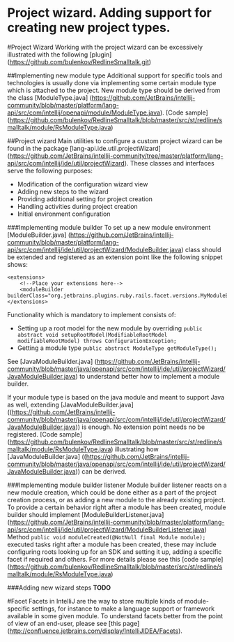 Project wizard. Adding support for creating new project types.
===============

#Project Wizard
Working with the project wizard can be excessively illustrated with the following
[plugin] (https://github.com/bulenkov/RedlineSmalltalk.git)

##Implementing new module type
Additional support for specific tools and technologies is usually done via implementing some certain module type which is attached to the project.
New module type should be derived from the class
[ModuleType.java] (https://github.com/JetBrains/intellij-community/blob/master/platform/lang-api/src/com/intellij/openapi/module/ModuleType.java).
[Code sample] (https://github.com/bulenkov/RedlineSmalltalk/blob/master/src/st/redline/smalltalk/module/RsModuleType.java)

##Project wizard
Main utilities to configure a custom project wizard can be found in the package
[lang-api.ide.util.projectWizard] (https://github.com/JetBrains/intellij-community/tree/master/platform/lang-api/src/com/intellij/ide/util/projectWizard).
These classes and interfaces serve the following purposes:

* Modification of the configuration wizard view
* Adding new steps to the wizard
* Providing additional setting for project creation
* Handling activities during project creation
* Initial environment configuration

###Implementing module builder
To set up a new module environment
[ModuleBuilder.java] (https://github.com/JetBrains/intellij-community/blob/master/platform/lang-api/src/com/intellij/ide/util/projectWizard/ModuleBuilder.java)
class should be extended and registered as an extension point like the following snippet shows:

    <extensions>
        <!--Place your extensions here-->
        <moduleBuilder builderClass="org.jetbrains.plugins.ruby.rails.facet.versions.MyModuleBuilder"/>
    </extensions>

Functionality which is mandatory to implement consists of:

* Setting up a root model for the new module by overriding ```public abstract void setupRootModel(ModifiableRootModel modifiableRootModel) throws ConfigurationException;```
* Getting a module type ```public abstract ModuleType getModuleType();```

See
[JavaModuleBuilder.java] (https://github.com/JetBrains/intellij-community/blob/master/java/openapi/src/com/intellij/ide/util/projectWizard/JavaModuleBuilder.java)
to understand better how to implement a module builder.

If your module type is based on the java module and meant to support Java as well, extending
[JavaModuleBuilder.java] ((https://github.com/JetBrains/intellij-community/blob/master/java/openapi/src/com/intellij/ide/util/projectWizard/JavaModuleBuilder.java))
is enough. No extension point needs no be registered.
[Code sample] (https://github.com/bulenkov/RedlineSmalltalk/blob/master/src/st/redline/smalltalk/module/RsModuleType.java)
illustrating how
[JavaModuleBuilder.java] ((https://github.com/JetBrains/intellij-community/blob/master/java/openapi/src/com/intellij/ide/util/projectWizard/JavaModuleBuilder.java))
can be derived.

###Implementing module builder listener
Module builder listener reacts on a new module creation, which could be done either as a part of the project creation process,
or as adding a new module to the already existing project.
To provide a certain behavior right after a module has been created, module builder should implement
[ModuleBuilderListener.java] (https://github.com/JetBrains/intellij-community/blob/master/platform/lang-api/src/com/intellij/ide/util/projectWizard/ModuleBuilderListener.java)
Method ```public void moduleCreated(@NotNull final Module module);``` executed tasks right after a module has been created,
these may include configuring roots looking up for an SDK and setting it up, adding a specific facet if required and others.
For more details please see this
[code sample] (https://github.com/bulenkov/RedlineSmalltalk/blob/master/src/st/redline/smalltalk/module/RsModuleType.java)

###Adding new wizard steps
**TODO**

#Facet
Facets in IntelliJ are the way to store multiple kinds of module-specific settings, for instance to make a language support or framework available in some given module.
To understand facets better from the point of view of an end-user, please see
[this page] (http://confluence.jetbrains.com/display/IntelliJIDEA/Facets).



